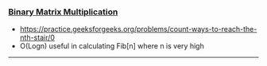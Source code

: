 ### [Binary Matrix Multiplication](https://www.youtube.com/watch?v=EEb6JP3NXBI)  
*  https://practice.geeksforgeeks.org/problems/count-ways-to-reach-the-nth-stair/0  
*  O(Logn) useful in calculating Fib[n] where n is very high  
---  


